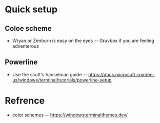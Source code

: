 # Quick setup

## Coloe scheme
- Wryan or Zenburn is easy on the eyes
-- Gruvbox if you are feeling adventerous

## Powerline
- Use the scott's hanselman guide
-- https://docs.microsoft.com/en-us/windows/terminal/tutorials/powerline-setup

# Refrence
- color schemes
-- https://windowsterminalthemes.dev/
